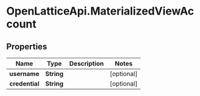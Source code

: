 # OpenLatticeApi.MaterializedViewAccount

## Properties

Name | Type | Description | Notes
------------ | ------------- | ------------- | -------------
**username** | **String** |  | [optional] 
**credential** | **String** |  | [optional] 


